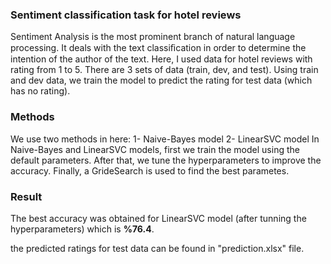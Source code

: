 ### Sentiment classification task for hotel reviews
Sentiment Analysis is the most prominent branch of natural language processing. It deals with the text classiﬁcation in order to determine the intention of the author of the text. Here, I used data for hotel reviews with rating from 1 to 5. There are 3 sets of data (train, dev, and test). Using train and dev data, we train the model to predict the rating for test data (which has no rating).

### Methods
We use two methods in here:
    1- Naive-Bayes model
    2- LinearSVC model
In Naive-Bayes and LinearSVC models, first we train the model using the default parameters. After that, we tune the hyperparameters to improve the accuracy. Finally, a GrideSearch is used to find the best parametes.
    

### Result
The best accuracy was obtained for LinearSVC model (after tunning the hyperparameters) which is **%76.4**.

the predicted ratings for test data can be found in "prediction.xlsx" file.
